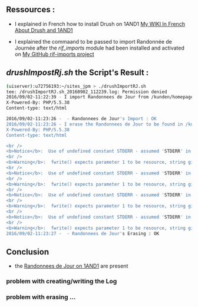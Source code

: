 ## Ressources :

* I explained in French how to install Drush on 1AND1 [My WIKI In French About Drush and 1AND1](http://wiki.jpmena.eu/index.php?title=Php:drupal8:hebergeurs#1AND1_Mutualis.C3.A9)

* I explained the commaand to be passed to import Randonnée de Journée after the _rif_imports_ module had been installed and activated on [My GitHub rif-imports project](https://github.com/javaskater/rif_imports)

## _drushImpostRj.sh_ the Script's Result :

``` bash
(uiserver):u72756193:~/sites_jpm > ./drushImportRJ.sh
tee: /drushImportRJ.sh_20160902_112239.log: Permission denied
2016/09/02-11:22:39 - I import Randonnees de Jour from /kunden/homepages/21/d462702613/htdocs/sites_jpm/importations/randonnees.csv
X-Powered-By: PHP/5.5.38
Content-type: text/html

2016/09/02-11:23:26 -  - Randonnees de Jour's Import : OK
2016/09/02-11:23:26 - I erase the Randonnees de Jour to be found in /kunden/homepages/21/d462702613/htdocs/sites_jpm/importations/randonnees.eff.csv
X-Powered-By: PHP/5.5.38
Content-type: text/html

<br />
<b>Notice</b>:  Use of undefined constant STDERR - assumed 'STDERR' in <b>phar:///homepages/21/d462702613/htdocs/drush.phar/lib/Drush/Log/Logger.php</b> on line <b>138</b><br />
<br />
<b>Warning</b>:  fwrite() expects parameter 1 to be resource, string given in <b>phar:///homepages/21/d462702613/htdocs/drush.phar/includes/output.inc</b> on line <b>37</b><br />
<br />
<b>Notice</b>:  Use of undefined constant STDERR - assumed 'STDERR' in <b>phar:///homepages/21/d462702613/htdocs/drush.phar/lib/Drush/Log/Logger.php</b> on line <b>138</b><br />
<br />
<b>Warning</b>:  fwrite() expects parameter 1 to be resource, string given in <b>phar:///homepages/21/d462702613/htdocs/drush.phar/includes/output.inc</b> on line <b>37</b><br />
<br />
<b>Notice</b>:  Use of undefined constant STDERR - assumed 'STDERR' in <b>phar:///homepages/21/d462702613/htdocs/drush.phar/lib/Drush/Log/Logger.php</b> on line <b>138</b><br />
<br />
<b>Warning</b>:  fwrite() expects parameter 1 to be resource, string given in <b>phar:///homepages/21/d462702613/htdocs/drush.phar/includes/output.inc</b> on line <b>37</b><br />
<br />
<b>Notice</b>:  Use of undefined constant STDERR - assumed 'STDERR' in <b>phar:///homepages/21/d462702613/htdocs/drush.phar/lib/Drush/Log/Logger.php</b> on line <b>138</b><br />
<br />
<b>Warning</b>:  fwrite() expects parameter 1 to be resource, string given in <b>phar:///homepages/21/d462702613/htdocs/drush.phar/includes/output.inc</b> on line <b>37</b><br />
2016/09/02-11:23:27 -  - Randonnees de Jour's Erasing : OK
```

## Conclusion

* the [Randonnees de Jour on 1AND1](http://prif.jpmena.eu/rif_randos_jour) are present

### problem with creating/writing the Log
### problem with erasing  ...
